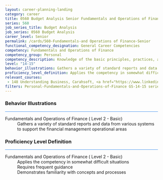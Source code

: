 ```yaml
---
layout: career-planning-landing
category: career
title: 0560 Budget Analysis Senior Fundamentals and Operations of Finance
series: 560
job_series_title: Budget Analysis
job_series: 0560 Budget Analysis
career_level: Senior
permalink: /cards/560-Fundamentals-and Operations of Finance-Senior
functional_competency_designation: General Career Competencies
competency: Fundamentals and Operations of Finance
competency_group: Personal
competency_description: Knowledge of the basic principles, practices, and methods of financial management to include requisitions, apportionments, allotments, investments, fiscal management, activity reporting, and fiscal year guidelines
level: "14-15"
behavior_illustrations: Gathers a variety of standard reports and data from various systems to support the financial management operational areas
proficiency_level_definition: Applies the competency in somewhat difficult situations ? Requires frequent guidance ? Demonstrates familiarity with concepts and processes
relevant_courses: 
 - 148 Understanding Business, Carahsoft, <a href="https://www.linkedin.com/learning/understanding-business">https://www.linkedin.com/learning/understanding-business</a>
filters: Personal-Fundamentals-and-Operations-of-Finance GS-14-15 series-0560
---
```


<div class="desktop:grid-col-6 margin-y-3">
  <div class="border-top-2 bg-white padding-3 shadow-5 height-full members-hover border-1px button-border border-top-blue radius-lg card-text-color">
    <h3>Behavior Illustrations</h3>
    <hr style="background-color: #2680EB !important;"/>
    <dl class="text-base card-content-color"><dt>Fundamentals and Operations of Finance ( Level 2 - Basic)</dt><dd>Gathers a variety of standard reports and data from various systems to support the financial management operational areas</dd></dl>
  </div>
</div>
<div class="desktop:grid-col-6 margin-y-3">
  <div class="border-top-2 bg-white padding-3 shadow-5 height-full members-hover border-1px button-border border-top-blue radius-lg card-text-color">
    <h3>Proficiency Level Definition</h3>
     <hr style="background-color: #2680EB !important;"/>
    <dl class="text-base card-content-color"><dt>Fundamentals and Operations of Finance ( Level 2 - Basic)</dt><dd>Applies the competency in somewhat difficult situations </dd><dd> Requires frequent guidance </dd><dd> Demonstrates familiarity with concepts and processes</dd></dl>
  </div>
</div>